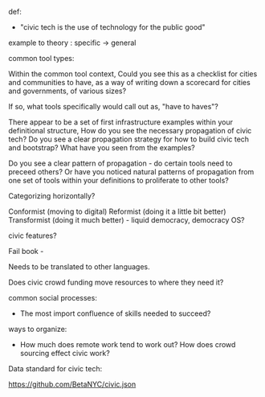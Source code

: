 def:

- "civic tech is the use of technology for the public good"

example to theory : specific  -> general

common tool types:

Within the common tool context, Could you see this as a checklist for cities and communities to have, as a way of writing down a scorecard for cities and governments, of various sizes?

If so, what tools specifically would call out as, "have to haves"?

There appear to be a set of first infrastructure examples within your definitional structure, How do you see the necessary propagation of civic tech?  Do you see a clear propagation strategy for how to build civic tech and bootstrap?  What have you seen from the examples?  

Do you see a clear pattern of propagation - do certain tools need to preceed others?  Or have you noticed natural patterns of propagation from one set of tools within your definitions to proliferate to other tools?

Categorizing horizontally?

Conformist (moving to digital)
Reformist (doing it a little bit better)
Transformist (doing it much better) - liquid democracy, democracy OS?

civic features?

Fail book - 

Needs to be translated to other languages.

Does civic crowd funding move resources to where they need it?

common social processes:

- The most import confluence of skills needed to succeed?

ways to organize:

- How much does remote work tend to work out?  How does crowd sourcing effect civic work?

Data standard for civic tech:

https://github.com/BetaNYC/civic.json